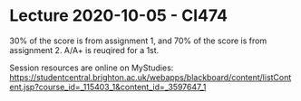 # Lecture 2020-10-05 - CI474

30% of the score is from assignment 1, and 70% of the score is from assignment 2. A/A+ is reuqired for a 1st.

Session resources are online on MyStudies: <https://studentcentral.brighton.ac.uk/webapps/blackboard/content/listContent.jsp?course_id=_115403_1&content_id=_3597647_1>



